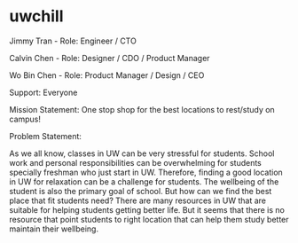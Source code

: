 # uwchill
Jimmy Tran - Role: Engineer / CTO 

Calvin Chen - Role: Designer / CDO / Product Manager 

Wo Bin Chen - Role: Product Manager / Design / CEO

Support: Everyone

Mission Statement: One stop shop for the best locations to rest/study on campus!

Problem Statement:

As we all know, classes in UW can be very stressful for students. School work and personal responsibilities can be overwhelming for students specially freshman who just start in UW. Therefore, finding a good location in UW for relaxation can be a challenge for students. The wellbeing of the student is also the primary goal of school. But how can we find the best place that fit students need? There are many resources in UW that are suitable for helping students getting better life. But it seems that there is no resource that point students to right location that can help them study better maintain their wellbeing.
